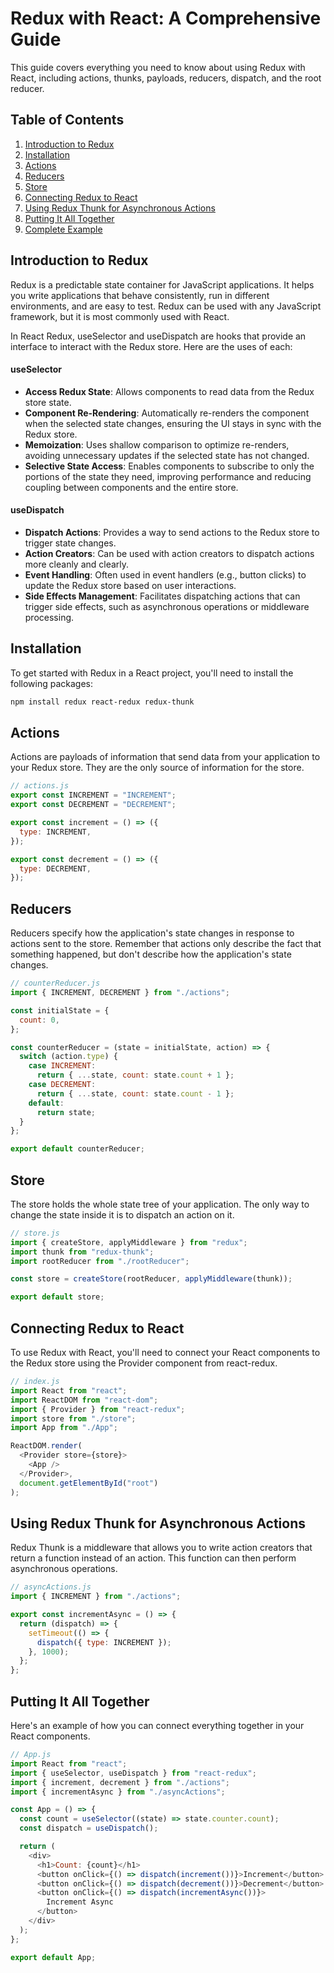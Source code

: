 # Redux with React: A Comprehensive Guide

This guide covers everything you need to know about using Redux with React, including actions, thunks, payloads, reducers, dispatch, and the root reducer.

## Table of Contents

1. [Introduction to Redux](#introduction-to-redux)
2. [Installation](#installation)
3. [Actions](#actions)
4. [Reducers](#reducers)
5. [Store](#store)
6. [Connecting Redux to React](#connecting-redux-to-react)
7. [Using Redux Thunk for Asynchronous Actions](#using-redux-thunk-for-asynchronous-actions)
8. [Putting It All Together](#putting-it-all-together)
9. [Complete Example](#complete-example)

## Introduction to Redux

Redux is a predictable state container for JavaScript applications. It helps you write applications that behave consistently, run in different environments, and are easy to test. Redux can be used with any JavaScript framework, but it is most commonly used with React.

In React Redux, useSelector and useDispatch are hooks that provide an interface to interact with the Redux store. Here are the uses of each:

#### useSelector

- **Access Redux State**: Allows components to read data from the Redux store state.
- **Component Re-Rendering**: Automatically re-renders the component when the selected state changes, ensuring the UI stays in sync with the Redux store.
- **Memoization**: Uses shallow comparison to optimize re-renders, avoiding unnecessary updates if the selected state has not changed.
- **Selective State Access**: Enables components to subscribe to only the portions of the state they need, improving performance and reducing coupling between components and the entire store.

#### useDispatch

- **Dispatch Actions**: Provides a way to send actions to the Redux store to trigger state changes.
- **Action Creators**: Can be used with action creators to dispatch actions more cleanly and clearly.
- **Event Handling**: Often used in event handlers (e.g., button clicks) to update the Redux store based on user interactions.
- **Side Effects Management**: Facilitates dispatching actions that can trigger side effects, such as asynchronous operations or middleware processing.

## Installation

To get started with Redux in a React project, you'll need to install the following packages:

```sh
npm install redux react-redux redux-thunk
```

## Actions

Actions are payloads of information that send data from your application to your Redux store. They are the only source of information for the store.

```js
// actions.js
export const INCREMENT = "INCREMENT";
export const DECREMENT = "DECREMENT";

export const increment = () => ({
  type: INCREMENT,
});

export const decrement = () => ({
  type: DECREMENT,
});
```

## Reducers

Reducers specify how the application's state changes in response to actions sent to the store. Remember that actions only describe the fact that something happened, but don't describe how the application's state changes.

```js
// counterReducer.js
import { INCREMENT, DECREMENT } from "./actions";

const initialState = {
  count: 0,
};

const counterReducer = (state = initialState, action) => {
  switch (action.type) {
    case INCREMENT:
      return { ...state, count: state.count + 1 };
    case DECREMENT:
      return { ...state, count: state.count - 1 };
    default:
      return state;
  }
};

export default counterReducer;
```

## Store

The store holds the whole state tree of your application. The only way to change the state inside it is to dispatch an action on it.

```js
// store.js
import { createStore, applyMiddleware } from "redux";
import thunk from "redux-thunk";
import rootReducer from "./rootReducer";

const store = createStore(rootReducer, applyMiddleware(thunk));

export default store;
```

## Connecting Redux to React

To use Redux with React, you'll need to connect your React components to the Redux store using the Provider component from react-redux.

```js
// index.js
import React from "react";
import ReactDOM from "react-dom";
import { Provider } from "react-redux";
import store from "./store";
import App from "./App";

ReactDOM.render(
  <Provider store={store}>
    <App />
  </Provider>,
  document.getElementById("root")
);
```

## Using Redux Thunk for Asynchronous Actions

Redux Thunk is a middleware that allows you to write action creators that return a function instead of an action. This function can then perform asynchronous operations.

```js
// asyncActions.js
import { INCREMENT } from "./actions";

export const incrementAsync = () => {
  return (dispatch) => {
    setTimeout(() => {
      dispatch({ type: INCREMENT });
    }, 1000);
  };
};
```

## Putting It All Together

Here's an example of how you can connect everything together in your React components.

```js
// App.js
import React from "react";
import { useSelector, useDispatch } from "react-redux";
import { increment, decrement } from "./actions";
import { incrementAsync } from "./asyncActions";

const App = () => {
  const count = useSelector((state) => state.counter.count);
  const dispatch = useDispatch();

  return (
    <div>
      <h1>Count: {count}</h1>
      <button onClick={() => dispatch(increment())}>Increment</button>
      <button onClick={() => dispatch(decrement())}>Decrement</button>
      <button onClick={() => dispatch(incrementAsync())}>
        Increment Async
      </button>
    </div>
  );
};

export default App;
```
